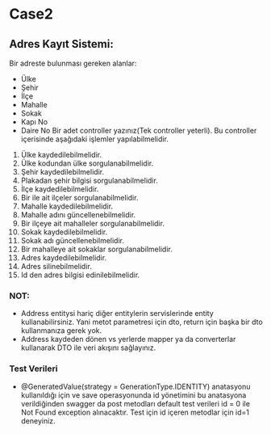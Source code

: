 # Case2

## Adres Kayıt Sistemi:  
Bir adreste bulunması gereken alanlar:  
- Ülke 
-  Şehir 
-  İlçe 
-  Mahalle 
-  Sokak 
-  Kapı No  
-  Daire No 
Bir adet controller yazınız(Tek controller yeterli). Bu controller içerisinde aşağıdaki işlemler yapılabilmelidir.  
1. Ülke kaydedilebilmelidir. 
2. Ülke kodundan ülke sorgulanabilmelidir. 
3. Şehir kaydedilebilmelidir. 
4. Plakadan şehir bilgisi sorgulanabilmelidir.
5. İlçe  kaydedilebilmelidir. 
6. Bir ile ait ilçeler sorgulanabilmelidir.
7. Mahalle kaydedilebilmelidir. 
8. Mahalle adını güncellenebilmelidir.  
9. Bir ilçeye ait mahalleler sorgulanabilmelidir. 
10. Sokak kaydedilebilmelidir. 
11. Sokak adı güncellenebilmelidir. 
12. Bir mahalleye ait sokaklar sorgulanabilmelidir.
13. Adres kaydedilebilmelidir.  
14. Adres silinebilmelidir. 
15. Id den adres bilgisi edinilebilmelidir. 
 
### NOT:  
- Address entitysi hariç diğer entitylerin servislerinde entity kullanabilirsiniz. Yani metot parametresi için dto, return için başka bir dto kullanmanıza gerek yok.  
- Address kaydeden dönen vs yerlerde mapper ya da converterlar kullanarak DTO ile veri akışını sağlayınız.

### Test Verileri
- @GeneratedValue(strategy = GenerationType.IDENTITY) anatasyonu kullanıldığı için ve save operasyonunda id yönetimini bu anatasyona verildiğinden swagger da post metodları
default test verileri id = 0 ile Not Found exception alınacaktır. Test için id içeren metodlar için id=1 deneyiniz.